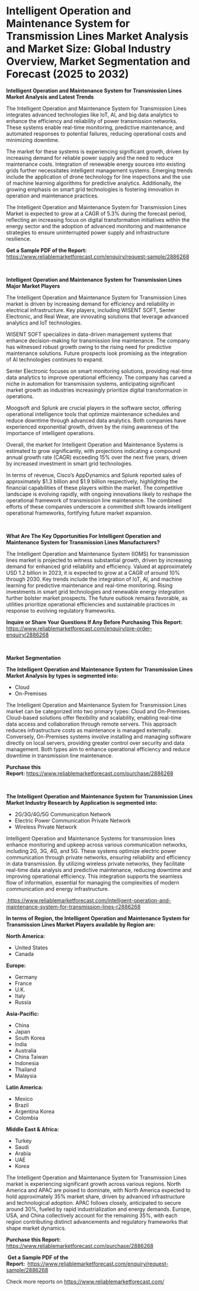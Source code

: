<p><h1>Intelligent Operation and Maintenance System for Transmission Lines Market Analysis and Market Size: Global Industry Overview, Market Segmentation and Forecast (2025 to 2032)</h1></p><p><strong>Intelligent Operation and Maintenance System for Transmission Lines Market Analysis and Latest Trends</strong></p>
<p><p>The Intelligent Operation and Maintenance System for Transmission Lines integrates advanced technologies like IoT, AI, and big data analytics to enhance the efficiency and reliability of power transmission networks. These systems enable real-time monitoring, predictive maintenance, and automated responses to potential failures, reducing operational costs and minimizing downtime.</p><p>The market for these systems is experiencing significant growth, driven by increasing demand for reliable power supply and the need to reduce maintenance costs. Integration of renewable energy sources into existing grids further necessitates intelligent management systems. Emerging trends include the application of drone technology for line inspections and the use of machine learning algorithms for predictive analytics. Additionally, the growing emphasis on smart grid technologies is fostering innovation in operation and maintenance practices.</p><p>The Intelligent Operation and Maintenance System for Transmission Lines Market is expected to grow at a CAGR of 5.3% during the forecast period, reflecting an increasing focus on digital transformation initiatives within the energy sector and the adoption of advanced monitoring and maintenance strategies to ensure uninterrupted power supply and infrastructure resilience.</p></p>
<p><strong>Get a Sample PDF of the Report:&nbsp;</strong> <a href="https://www.reliablemarketforecast.com/enquiry/request-sample/2886268?utm_campaign=1766&utm_medium=2&utm_source=Github&utm_content=ia&utm_term=13032025&utm_id=intelligent-operation-and-maintenance-system-for-transmission-lines">https://www.reliablemarketforecast.com/enquiry/request-sample/2886268</a></p>
<p>&nbsp;</p>
<p><strong>Intelligent Operation and Maintenance System for Transmission Lines Major Market Players</strong></p>
<p><p>The Intelligent Operation and Maintenance System for Transmission Lines market is driven by increasing demand for efficiency and reliability in electrical infrastructure. Key players, including WISENT SOFT, Senter Electronic, and Real Wear, are innovating solutions that leverage advanced analytics and IoT technologies.</p><p>WISENT SOFT specializes in data-driven management systems that enhance decision-making for transmission line maintenance. The company has witnessed robust growth owing to the rising need for predictive maintenance solutions. Future prospects look promising as the integration of AI technologies continues to expand.</p><p>Senter Electronic focuses on smart monitoring solutions, providing real-time data analytics to improve operational efficiency. The company has carved a niche in automation for transmission systems, anticipating significant market growth as industries increasingly prioritize digital transformation in operations.</p><p>Moogsoft and Splunk are crucial players in the software sector, offering operational intelligence tools that optimize maintenance schedules and reduce downtime through advanced data analytics. Both companies have experienced exponential growth, driven by the rising awareness of the importance of intelligent operations.</p><p>Overall, the market for Intelligent Operation and Maintenance Systems is estimated to grow significantly, with projections indicating a compound annual growth rate (CAGR) exceeding 15% over the next five years, driven by increased investment in smart grid technologies.</p><p>In terms of revenue, Cisco’s AppDynamics and Splunk reported sales of approximately $1.3 billion and $1.9 billion respectively, highlighting the financial capabilities of these players within the market. The competitive landscape is evolving rapidly, with ongoing innovations likely to reshape the operational framework of transmission line maintenance. The combined efforts of these companies underscore a committed shift towards intelligent operational frameworks, fortifying future market expansion.</p></p>
<p>&nbsp;</p>
<p><strong>What Are The Key Opportunities For Intelligent Operation and Maintenance System for Transmission Lines Manufacturers?</strong></p>
<p><p>The Intelligent Operation and Maintenance System (IOMS) for transmission lines market is projected to witness substantial growth, driven by increasing demand for enhanced grid reliability and efficiency. Valued at approximately USD 1.2 billion in 2023, it is expected to grow at a CAGR of around 10% through 2030. Key trends include the integration of IoT, AI, and machine learning for predictive maintenance and real-time monitoring. Rising investments in smart grid technologies and renewable energy integration further bolster market prospects. The future outlook remains favorable, as utilities prioritize operational efficiencies and sustainable practices in response to evolving regulatory frameworks.</p></p>
<p><strong>Inquire or Share Your Questions If Any Before Purchasing This Report:</strong> <a href="https://www.reliablemarketforecast.com/enquiry/pre-order-enquiry/2886268?utm_campaign=1766&utm_medium=2&utm_source=Github&utm_content=ia&utm_term=13032025&utm_id=intelligent-operation-and-maintenance-system-for-transmission-lines">https://www.reliablemarketforecast.com/enquiry/pre-order-enquiry/2886268</a></p>
<p>&nbsp;</p>
<p><strong>Market Segmentation</strong></p>
<p><strong>The Intelligent Operation and Maintenance System for Transmission Lines Market Analysis by types is segmented into:</strong></p>
<p><ul><li>Cloud</li><li>On-Premises</li></ul></p>
<p><p>The Intelligent Operation and Maintenance System for Transmission Lines market can be categorized into two primary types: Cloud and On-Premises. Cloud-based solutions offer flexibility and scalability, enabling real-time data access and collaboration through remote servers. This approach reduces infrastructure costs as maintenance is managed externally. Conversely, On-Premises systems involve installing and managing software directly on local servers, providing greater control over security and data management. Both types aim to enhance operational efficiency and reduce downtime in transmission line maintenance.</p></p>
<p><strong>Purchase this Report:&nbsp;</strong><a href="https://www.reliablemarketforecast.com/purchase/2886268?utm_campaign=1766&utm_medium=2&utm_source=Github&utm_content=ia&utm_term=13032025&utm_id=intelligent-operation-and-maintenance-system-for-transmission-lines">https://www.reliablemarketforecast.com/purchase/2886268</a></p>
<p>&nbsp;</p>
<p><strong>The Intelligent Operation and Maintenance System for Transmission Lines Market Industry Research by Application is segmented into:</strong></p>
<p><ul><li>2G/3G/4G/5G Communication Network</li><li>Electric Power Communication Private Network</li><li>Wireless Private Network</li></ul></p>
<p><p>Intelligent Operation and Maintenance Systems for transmission lines enhance monitoring and upkeep across various communication networks, including 2G, 3G, 4G, and 5G. These systems optimize electric power communication through private networks, ensuring reliability and efficiency in data transmission. By utilizing wireless private networks, they facilitate real-time data analysis and predictive maintenance, reducing downtime and improving operational efficiency. This integration supports the seamless flow of information, essential for managing the complexities of modern communication and energy infrastructure.</p></p>
<p><a href="https://www.reliablemarketforecast.com/intelligent-operation-and-maintenance-system-for-transmission-lines-r2886268?utm_campaign=1766&utm_medium=2&utm_source=Github&utm_content=ia&utm_term=13032025&utm_id=intelligent-operation-and-maintenance-system-for-transmission-lines">&nbsp;https://www.reliablemarketforecast.com/intelligent-operation-and-maintenance-system-for-transmission-lines-r2886268</a></p>
<p><strong>In terms of Region, the Intelligent Operation and Maintenance System for Transmission Lines Market Players available by Region are:</strong></p>
<p>
    <p> <strong> North America: </strong>
        <ul>
            <li>United States</li>
            <li>Canada</li>
        </ul>
        </p> 
    <p> <strong> Europe: </strong>
        <ul>
            <li>Germany</li>
            <li>France</li>
            <li>U.K.</li>
            <li>Italy</li>
            <li>Russia</li>
        </ul>
        </p> 
    <p> <strong> Asia-Pacific: </strong>
        <ul>
            <li>China</li>
            <li>Japan</li>
            <li>South Korea</li>
            <li>India</li>
            <li>Australia</li>
            <li>China Taiwan</li>
            <li>Indonesia</li>
            <li>Thailand</li>
            <li>Malaysia</li>
        </ul>
        </p> 
    <p> <strong> Latin America: </strong>
        <ul>
            <li>Mexico</li>
            <li>Brazil</li>
            <li>Argentina Korea</li>
            <li>Colombia</li>
        </ul>
        </p> 
    <p> <strong> Middle East & Africa: </strong>
        <ul>
            <li>Turkey</li>
            <li>Saudi</li>
            <li>Arabia</li>
            <li>UAE</li>
            <li>Korea</li>
        </ul>
    </p>
    </p>
<p><p>The Intelligent Operation and Maintenance System for Transmission Lines market is experiencing significant growth across various regions. North America and APAC are poised to dominate, with North America expected to hold approximately 35% market share, driven by advanced infrastructure and technological adoption. APAC follows closely, anticipated to secure around 30%, fueled by rapid industrialization and energy demands. Europe, USA, and China collectively account for the remaining 35%, with each region contributing distinct advancements and regulatory frameworks that shape market dynamics.</p></p>
<p><strong>Purchase this Report: </strong><a href="https://www.reliablemarketforecast.com/purchase/2886268?utm_campaign=1766&utm_medium=2&utm_source=Github&utm_content=ia&utm_term=13032025&utm_id=intelligent-operation-and-maintenance-system-for-transmission-lines">https://www.reliablemarketforecast.com/purchase/2886268</a></p>
<p>&nbsp;<strong>Get a Sample PDF of the Report:&nbsp;&nbsp;</strong><a href="https://www.reliablemarketforecast.com/enquiry/request-sample/2886268?utm_campaign=1766&utm_medium=2&utm_source=Github&utm_content=ia&utm_term=13032025&utm_id=intelligent-operation-and-maintenance-system-for-transmission-lines">https://www.reliablemarketforecast.com/enquiry/request-sample/2886268</a></p>
<p><strong></strong></p>
<p>Check more reports on <a href="https://www.reliablemarketforecast.com/?utm_campaign=1766&utm_medium=2&utm_source=Github&utm_content=ia&utm_term=13032025&utm_id=intelligent-operation-and-maintenance-system-for-transmission-lines">https://www.reliablemarketforecast.com/</a></p>